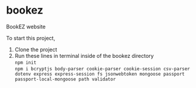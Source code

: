 # bookez
BookEZ website

To start this project, 
1. Clone the project
2. Run these lines in terminal inside of the bookez directory  
`npm init`  
`npm i bcryptjs body-parser cookie-parser cookie-session csv-parser dotenv express express-session fs jsonwebtoken mongoose passport passport-local-mongoose path validator`  
